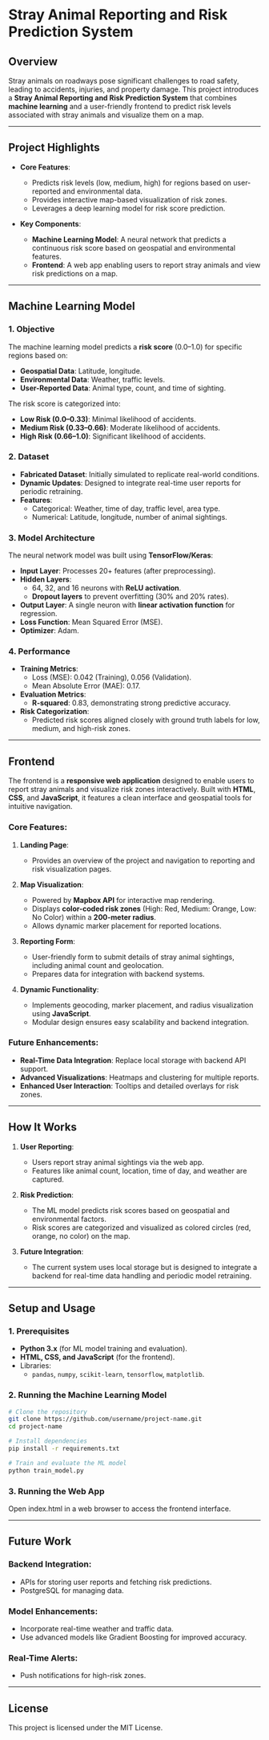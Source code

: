 # Stray Animal Reporting and Risk Prediction System

## Overview
Stray animals on roadways pose significant challenges to road safety, leading to accidents, injuries, and property damage. This project introduces a **Stray Animal Reporting and Risk Prediction System** that combines **machine learning** and a user-friendly frontend to predict risk levels associated with stray animals and visualize them on a map.

---

## Project Highlights
- **Core Features**:
  - Predicts risk levels (low, medium, high) for regions based on user-reported and environmental data.
  - Provides interactive map-based visualization of risk zones.
  - Leverages a deep learning model for risk score prediction.

- **Key Components**:
  - **Machine Learning Model**: A neural network that predicts a continuous risk score based on geospatial and environmental features.
  - **Frontend**: A web app enabling users to report stray animals and view risk predictions on a map.

---

## Machine Learning Model

### 1. Objective
The machine learning model predicts a **risk score** (0.0–1.0) for specific regions based on:
- **Geospatial Data**: Latitude, longitude.
- **Environmental Data**: Weather, traffic levels.
- **User-Reported Data**: Animal type, count, and time of sighting.

The risk score is categorized into:
- **Low Risk (0.0–0.33)**: Minimal likelihood of accidents.
- **Medium Risk (0.33–0.66)**: Moderate likelihood of accidents.
- **High Risk (0.66–1.0)**: Significant likelihood of accidents.

### 2. Dataset
- **Fabricated Dataset**: Initially simulated to replicate real-world conditions.
- **Dynamic Updates**: Designed to integrate real-time user reports for periodic retraining.
- **Features**:
  - Categorical: Weather, time of day, traffic level, area type.
  - Numerical: Latitude, longitude, number of animal sightings.

### 3. Model Architecture
The neural network model was built using **TensorFlow/Keras**:
- **Input Layer**: Processes 20+ features (after preprocessing).
- **Hidden Layers**:
  - 64, 32, and 16 neurons with **ReLU activation**.
  - **Dropout layers** to prevent overfitting (30% and 20% rates).
- **Output Layer**: A single neuron with **linear activation function** for regression.
- **Loss Function**: Mean Squared Error (MSE).
- **Optimizer**: Adam.

### 4. Performance
- **Training Metrics**:
  - Loss (MSE): 0.042 (Training), 0.056 (Validation).
  - Mean Absolute Error (MAE): 0.17.
- **Evaluation Metrics**:
  - **R-squared**: 0.83, demonstrating strong predictive accuracy.
- **Risk Categorization**:
  - Predicted risk scores aligned closely with ground truth labels for low, medium, and high-risk zones.

---

## Frontend

The frontend is a **responsive web application** designed to enable users to report stray animals and visualize risk zones interactively. Built with **HTML**, **CSS**, and **JavaScript**, it features a clean interface and geospatial tools for intuitive navigation.

### Core Features:
1. **Landing Page**:
   - Provides an overview of the project and navigation to reporting and risk visualization pages.

2. **Map Visualization**:
   - Powered by **Mapbox API** for interactive map rendering.
   - Displays **color-coded risk zones** (High: Red, Medium: Orange, Low: No Color) within a **200-meter radius**.
   - Allows dynamic marker placement for reported locations.

3. **Reporting Form**:
   - User-friendly form to submit details of stray animal sightings, including animal count and geolocation.
   - Prepares data for integration with backend systems.

4. **Dynamic Functionality**:
   - Implements geocoding, marker placement, and radius visualization using **JavaScript**.
   - Modular design ensures easy scalability and backend integration.

### Future Enhancements:
- **Real-Time Data Integration**: Replace local storage with backend API support.
- **Advanced Visualizations**: Heatmaps and clustering for multiple reports.
- **Enhanced User Interaction**: Tooltips and detailed overlays for risk zones.

---

## How It Works

1. **User Reporting**:
   - Users report stray animal sightings via the web app.
   - Features like animal count, location, time of day, and weather are captured.

2. **Risk Prediction**:
   - The ML model predicts risk scores based on geospatial and environmental factors.
   - Risk scores are categorized and visualized as colored circles (red, orange, no color) on the map.

3. **Future Integration**:
   - The current system uses local storage but is designed to integrate a backend for real-time data handling and periodic model retraining.

---

## Setup and Usage

### 1. Prerequisites
- **Python 3.x** (for ML model training and evaluation).
- **HTML, CSS, and JavaScript** (for the frontend).
- Libraries:
  - `pandas`, `numpy`, `scikit-learn`, `tensorflow`, `matplotlib`.

### 2. Running the Machine Learning Model
```bash
# Clone the repository
git clone https://github.com/username/project-name.git
cd project-name

# Install dependencies
pip install -r requirements.txt

# Train and evaluate the ML model
python train_model.py
```
### 3. Running the Web App
Open index.html in a web browser to access the frontend interface.

---

## Future Work

### Backend Integration:
- APIs for storing user reports and fetching risk predictions.
- PostgreSQL for managing data.

### Model Enhancements:
- Incorporate real-time weather and traffic data.
- Use advanced models like Gradient Boosting for improved accuracy.

### Real-Time Alerts:
- Push notifications for high-risk zones.

---

## License

This project is licensed under the MIT License.
